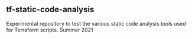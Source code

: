 ## tf-static-code-analysis
Experimental repository to test the various static code analysis tools used for Terraform scripts.
Summer 2021
